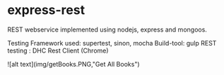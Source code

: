 # express-rest
REST webservice implemented using nodejs, express and mongoos.

Testing Framework used: supertest, sinon, mocha
Build-tool: gulp
REST testing : DHC Rest Client (Chrome)

![alt text](img/getBooks.PNG,"Get All Books")
